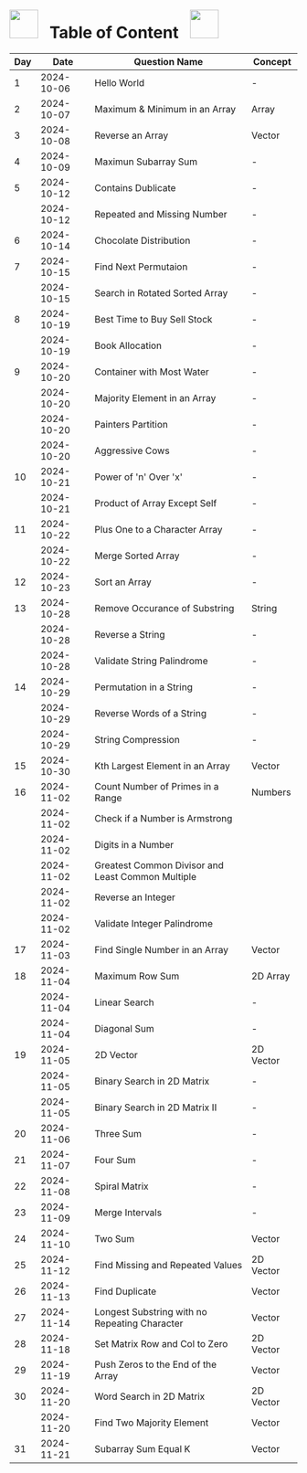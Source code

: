 # <img src="https://user-images.githubusercontent.com/74038190/213844263-a8897a51-32f4-4b3b-b5c2-e1528b89f6f3.png" width="50px" /> &nbsp; Table of Content &nbsp; <img src="https://user-images.githubusercontent.com/74038190/213844263-a8897a51-32f4-4b3b-b5c2-e1528b89f6f3.png" width="50px" />

| Day | Date       | Question Name                                     | Concept   |
| --- | ---------- | ------------------------------------------------- | --------- |
| 1   | 2024-10-06 | Hello World                                       | -         |
| 2   | 2024-10-07 | Maximum & Minimum in an Array                     | Array     |
| 3   | 2024-10-08 | Reverse an Array                                  | Vector    |
| 4   | 2024-10-09 | Maximun Subarray Sum                              | -         |
| 5   | 2024-10-12 | Contains Dublicate                                | -         |
|     | 2024-10-12 | Repeated and Missing Number                       | -         |
| 6   | 2024-10-14 | Chocolate Distribution                            | -         |
| 7   | 2024-10-15 | Find Next Permutaion                              | -         |
|     | 2024-10-15 | Search in Rotated Sorted Array                    | -         |
| 8   | 2024-10-19 | Best Time to Buy Sell Stock                       | -         |
|     | 2024-10-19 | Book Allocation                                   | -         |
| 9   | 2024-10-20 | Container with Most Water                         | -         |
|     | 2024-10-20 | Majority Element in an Array                      | -         |
|     | 2024-10-20 | Painters Partition                                | -         |
|     | 2024-10-20 | Aggressive Cows                                   | -         |
| 10  | 2024-10-21 | Power of 'n' Over 'x'                             | -         |
|     | 2024-10-21 | Product of Array Except Self                      | -         |
| 11  | 2024-10-22 | Plus One to a Character Array                     | -         |
|     | 2024-10-22 | Merge Sorted Array                                | -         |
| 12  | 2024-10-23 | Sort an Array                                     | -         |
| 13  | 2024-10-28 | Remove Occurance of Substring                     | String    |
|     | 2024-10-28 | Reverse a String                                  | -         |
|     | 2024-10-28 | Validate String Palindrome                        | -         |
| 14  | 2024-10-29 | Permutation in a String                           | -         |
|     | 2024-10-29 | Reverse Words of a String                         | -         |
|     | 2024-10-29 | String Compression                                | -         |
| 15  | 2024-10-30 | Kth Largest Element in an Array                   | Vector    |
| 16  | 2024-11-02 | Count Number of Primes in a Range                 | Numbers   |
|     | 2024-11-02 | Check if a Number is Armstrong                    |           |
|     | 2024-11-02 | Digits in a Number                                |           |
|     | 2024-11-02 | Greatest Common Divisor and Least Common Multiple |           |
|     | 2024-11-02 | Reverse an Integer                                |           |
|     | 2024-11-02 | Validate Integer Palindrome                       |           |
| 17  | 2024-11-03 | Find Single Number in an Array                    | Vector    |
| 18  | 2024-11-04 | Maximum Row Sum                                   | 2D Array  |
|     | 2024-11-04 | Linear Search                                     | -         |
|     | 2024-11-04 | Diagonal Sum                                      | -         |
| 19  | 2024-11-05 | 2D Vector                                         | 2D Vector |
|     | 2024-11-05 | Binary Search in 2D Matrix                        | -         |
|     | 2024-11-05 | Binary Search in 2D Matrix II                     | -         |
| 20  | 2024-11-06 | Three Sum                                         | -         |
| 21  | 2024-11-07 | Four Sum                                          | -         |
| 22  | 2024-11-08 | Spiral Matrix                                     | -         |
| 23  | 2024-11-09 | Merge Intervals                                   | -         |
| 24  | 2024-11-10 | Two Sum                                           | Vector    |
| 25  | 2024-11-12 | Find Missing and Repeated Values                  | 2D Vector |
| 26  | 2024-11-13 | Find Duplicate                                    | Vector    |
| 27  | 2024-11-14 | Longest Substring with no Repeating Character     | Vector    |
| 28  | 2024-11-18 | Set Matrix Row and Col to Zero                    | 2D Vector |
| 29  | 2024-11-19 | Push Zeros to the End of the Array                | Vector    |
| 30  | 2024-11-20 | Word Search in 2D Matrix                          | 2D Vector |
|     | 2024-11-20 | Find Two Majority Element                         | Vector    |
| 31  | 2024-11-21 | Subarray Sum Equal K                              | Vector    |
